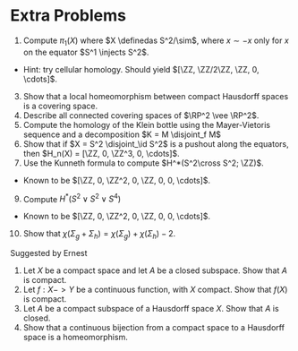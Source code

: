 # Extra Problems

1. Compute $\pi_1(X)$ where $X \definedas S^2/\sim$, where $x\sim -x$ only for $x$ on the equator $S^1 \injects S^2$.
  - Hint: try cellular homology. Should yield $[\ZZ, \ZZ/2\ZZ, \ZZ, 0, \cdots]$.
3. Show that a local homeomorphism between compact Hausdorff spaces is a covering space.
4. Describe all connected covering spaces of $\RP^2 \vee \RP^2$.
5. Compute the homology of the Klein bottle using the Mayer-Vietoris sequence and a decomposition $K = M \disjoint_f M$
6. Show that if $X = S^2 \disjoint_\id S^2$ is a pushout along the equators, then $H_n(X) = [\ZZ, 0, \ZZ^3, 0, \cdots]$.
7. Use the Kunneth formula to compute $H^*(S^2\cross S^2; \ZZ)$.
  - Known to be $[\ZZ, 0, \ZZ^2, 0, \ZZ, 0, 0, \cdots]$.
9. Compute $H^*(S^2 \vee S^2 \vee S^4)$
  - Known to be $[\ZZ, 0, \ZZ^2, 0, \ZZ, 0, 0, \cdots]$.

10. Show that $\chi(\Sigma_g + \Sigma_h) = \chi(\Sigma_g)  + \chi(\Sigma_h) - 2$.

Suggested by Ernest

1. Let $X$ be a compact space and let $A$ be a closed subspace. 
  Show that $A$ is compact.
2. Let $f : X -> Y$ be a continuous function, with $X$ compact. 
  Show that $f(X)$ is compact.
3. Let $A$ be a compact subspace of a Hausdorff space $X$. 
  Show that $A$ is closed.
4. Show that a continuous bijection from a compact space to a Hausdorff space is a homeomorphism.
